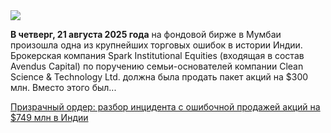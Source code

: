 <!--2025-08-25 14:36:37-->
<div class="yb">
  <div class="rss habr"><img src="https://habrastorage.org/getpro/habr/upload_files/b0f/2de/130/b0f2de1305ad4b889c3fc8371c09361a.png" /><p><strong>В четверг, 21 августа 2025 года</strong>&nbsp;на фондовой бирже в Мумбаи произошла одна из крупнейших торговых ошибок в истории Индии. Брокерская компания Spark Institutional Equities (входящая в состав Avendus Capital) по поручению семьи-основателей компании Clean Science &amp; Technology Ltd. должна была продать пакет акций на $300 млн. Вместо этого был... <p class="titl"><a href="https://habr.com/ru/companies/finam_broker/news/940596/?utm_source=habrahabr&utm_medium=rss&utm_campaign=940596">Призрачный ордер: разбор инцидента с ошибочной продажей акций на $749 млн в Индии</a></p></div>
</div>
